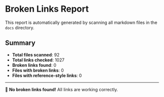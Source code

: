 # Broken Links Report

This report is automatically generated by scanning all markdown files in the `docs` directory.

## Summary

- **Total files scanned**: 92
- **Total links checked**: 1027
- **Broken links found**: 0
- **Files with broken links**: 0
- **Files with reference-style links**: 0

---

🎉 **No broken links found!** All links are working correctly.
